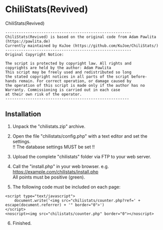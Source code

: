 # ChiliStats(Revived)
ChiliStats(Revived)

	--------------------------------------------------------
	ChiliStats(Revived) is based on the original code from Adam Pawlita (https://pawlita.de)
    Currently maintained by KuJoe (https://github.com/KuJoe/ChiliStats/)
    --------------------------------------------------------
    Original Copyright Notice:

	The script is protected by copyright law. All rights and
	copyrights are held by the author: Adam Pawlita
	This script may be freely used and redistributed so long
	the stated copyright notices in all parts of the script before-
	hands remain. For correct operation, or damage caused by
	the operation of this script is made only if the author has no
	Warranty. Commissioning is carried out in each case
	at their own risk of the operator.
	-------------------------------------------------------

Installation
------------

1. Unpack the "chilistats.zip" archive.

2. Open the file "chilistats/config.php" with a text editor and set the settings.  
   !! The database settings MUST be set !!	

3. Upload the complete "chilistats" folder via FTP to your web server.

4. Call the "install.php" in your web browser. e.g. https://example.com/chilistats/install.php  
    All points must be positive (green).

5. The following code must be included on each page:  

```
<script type="text/javascript">
	document.write('<img src="chilistats/counter.php?ref=' + escape(document.referrer) + '" border="0">')
</script>
<noscript><img src="chilistats/counter.php" border="0"></noscript>
```

6. Finished.